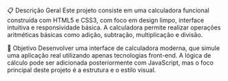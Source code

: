📋 Descrição Geral
Este projeto consiste em uma calculadora funcional construída com HTML5 e CSS3, com foco em design limpo, interface intuitiva e responsividade básica. A calculadora permite realizar operações aritméticas básicas como adição, subtração, multiplicação e divisão.

🎯 Objetivo
Desenvolver uma interface de calculadora moderna, que simule uma aplicação real utilizando apenas tecnologias front-end. A lógica de cálculo pode ser adicionada posteriormente com JavaScript, mas o foco principal deste projeto é a estrutura e o estilo visual.
